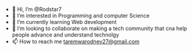 - 👋 Hi, I’m @Rodstar7
- 👀 I’m interested in Programming and computer Science
- 🌱 I’m currently learning Web development
- 💞️ I’m looking to collaborate on making a tech community that cna help people advance and understand technolgy
- 📫 How to reach me taremwarodney27@gmail.com

<!---
Rodstar7/Rodstar7 is a ✨ special ✨ repository because its `README.md` (this file) appears on your GitHub profile.
You can click the Preview link to take a look at your changes.
--->
